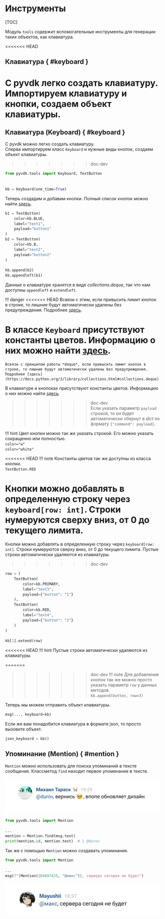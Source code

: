 # Инструменты

[TOC]

Модуль `tools` содержит вспомогательные инструменты для генерации таких объектов, как клавиатура.

<<<<<<< HEAD
## Клавиатура { #keyboard }
С pyvdk легко создать клавиатуру.
Импортируем клавиатуру и кнопки, создаем объект клавиатуры.
=======
## Клавиатура (Keyboard) { #keyboard }
С pyvdk можно легко создать клавиатуру.
<br>Сперва импортируем класс `Keyboard` и нужные виды кнопок, создаем объект клавиатуры.
>>>>>>> doc-dev

```python
from pyvdk.tools import Keyboard, TextButton


kb = Keyboard(one_time=True)
```

Теперь создадим и добавим кнопки.
Полный список кнопок можно найти [здесь](api_reference.md#buttons).

```python
b1 = TextButton(
    color=kb.BLUE,
    label="text1",
    payload="button1"
)
b2 = TextButton(
    color=kb.B,
    label="text2",
    payload="button2"
)

kb.append(b2)
kb.appendleft(b1)
```

Данные о клавиатуре хранятся в виде *collections.deque*, так что нам доступны `appendleft` и `extendleft`.

!!! danger
<<<<<<< HEAD
    Всвязи с этим, если привысить лимит кнопок в строке, то лишние будут автоматически удалены без предупреждения. Подробнее [здесь](https://docs.python.org/3/library/collections.html#collections.deque).

В классе `Keyboard` присутствуют константы цветов. Информацию о них можно найти [здесь](api_reference.md#color-data).
=======
    Всвязи с принципом работы *deque*, если привысить лимит кнопок в строке, то лишние будут автоматически удалены без предупреждения. Подробнее [здесь](https://docs.python.org/3/library/collections.html#collections.deque).

В клавиатуре и кнопоках присутствуют константы цветов. Информацию о них можно найти [здесь](api_reference.md#color-data).
>>>>>>> doc-dev
<br>Если указать параметр `payload` строкой, то он будет автоматически обернут в *dict* по формату `{"command": payload}`.

!!! hint
    Цвет кнопки можно так же указать строкой. Его можно указать сокращенно или полностью.
    <br>`color="w"`
    <br>`color="white"`

<<<<<<< HEAD
!!! note
    Константы цветов так же доступны из класса кнопки.
    <br>`TextButton.RED`

Кнопки можно добавлять в определенную строку через `keyboard[row: int]`. Строки нумеруются сверху вниз, от 0 до текущего лимита.
=======
Кнопки можно добавлять в определенную строку через `keyboard[row: int]`. Строки нумеруются сверху вниз, от 0 до текущего лимита. Пустые строки автоматически удаляются из клавиатуры.
>>>>>>> doc-dev

```python
row = (
    TextButton(
        color=kb.PRIMARY,
        label="text3",
        payload={"button": "1"}
    ),
    TextButton(
        color=kb.RED,
        label="text4",
        payload={"button": "2"}
    )
)

kb[1].extend(row)
```

<<<<<<< HEAD
!!! hint
    Пустые строки автоматически удаляются из клавиатуры.

=======
>>>>>>> doc-dev
!!! note
    Для добавления кнопок так же можно просто указать параметр `row` у данных методов.
    <br>`kb.append(button, row=3)`

Теперь мы можем отправить объект клавиатуры.

```python
msg(..., keyboard=kb)
```

Если же вам понадобится клавиатура в формате json, то просто вызовите объект.
```python
json_keyboard = kb()
```

## Упоминание (Mention) { #mention }

`Mention` можно использовать для поиска упоминаний в тексте сообщения. Классметод `find` находит первое упоминание в тексте.

![Mention example 1](assets/mention_example1.png)
```python
from pyvdk.tools import Mention

...
mention = Mention.find(msg.text)
print(mention.id, mention.text)  # 1 @durov
```

Так же с помощью `Mention` можно создавать упоминания.
```python
from pyvdk.tools import Mention

...
msg(f"{Mention(204697425, "@макс")}, сервера сегодня не будет")
```

![Mention example 2](assets/mention_example2.png)
